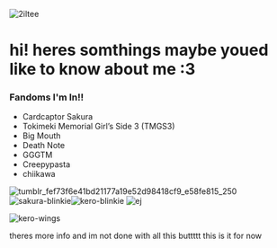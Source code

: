 ![2iltee](https://github.com/user-attachments/assets/b2a064c2-15c8-4332-96c4-a689a36bdda4)
# hi! heres somthings maybe youed like to know about me :3

### Fandoms I'm In!!

- Cardcaptor Sakura  
- Tokimeki Memorial Girl’s Side 3 (TMGS3)  
- Big Mouth  
- Death Note  
- GGGTM  
- Creepypasta
- chiikawa
 
 ![tumblr_fef73f6e41bd21177a19e52d98418cf9_e58fe815_250](https://github.com/user-attachments/assets/4af1a4b7-9b0d-4f30-8abd-3cd9d643ad36)![sakura-blinkie](https://github.com/user-attachments/assets/9d62a312-d375-41a6-ac6b-4f36c8d032f7)![kero-blinkie](https://github.com/user-attachments/assets/5e2042c1-b8e7-4bfb-907d-04ca2eb3d878)
![ej](https://github.com/user-attachments/assets/bbbeb6dc-0a55-4948-9731-ccb446b2cedf)

![kero-wings](https://github.com/user-attachments/assets/2b873676-37fa-4f42-89b3-7ccc18b7e37c)

theres more info and im not done with all this buttttt this is it for now
<!---
Soul-isUntouched/Soul-isUntouched is a ✨ special ✨ repository because its `README.md` (this file) appears on your GitHub profile.
You can click the Preview link to take a look at your changes.
--->
